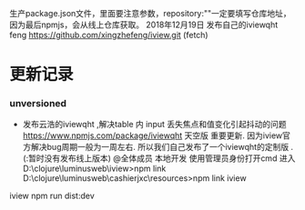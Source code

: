 
生产package.json文件，里面要注意参数，repository:""一定要填写仓库地址，因为最后npmjs，会从线上仓库获取。
2018年12月19日 发布自己的iviewqht feng    https://github.com/xingzhefeng/iview.git (fetch)
# 更新记录
###  unversioned
- 发布云浩的iviewqht ,解决table 内 input 丢失焦点和值变化引起抖动的问题
  https://www.npmjs.com/package/iviewqht
天空版 重要更新. 因为iview官方解决bug周期一般为一周左右. 所以我们自己发布了一个iviewqht的定制版 .
(:暂时没有发布线上版本) @全体成员
本地开发
使用管理员身份打开cmd 进入 D:\clojure\luminusweb\iview>npm link
D:\clojure\luminusweb\cashierjxc\resources>npm link iview

iview npm run dist:dev
